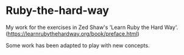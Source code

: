 # Ruby-the-hard-way
My work for the exercises in Zed Shaw's 'Learn Ruby the Hard Way'. (https://learnrubythehardway.org/book/preface.html)

Some work has been adapted to play with new concepts. 
